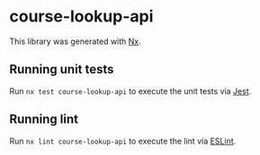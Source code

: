 # course-lookup-api

This library was generated with [Nx](https://nx.dev).

## Running unit tests

Run `nx test course-lookup-api` to execute the unit tests via [Jest](https://jestjs.io).

## Running lint

Run `nx lint course-lookup-api` to execute the lint via [ESLint](https://eslint.org/).
